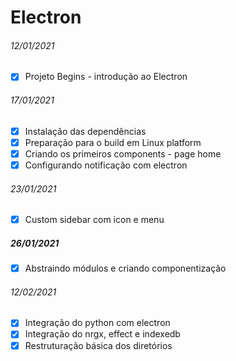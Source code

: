 # Electron

###### 12/01/2021

- [x] Projeto Begins - introdução ao Electron

###### 17/01/2021

- [x] Instalação das dependências
- [x] Preparação para o build em Linux platform
- [x] Criando os primeiros components - page home
- [x] Configurando notificação com electron

###### 23/01/2021

- [x] Custom sidebar com icon e menu

##### 26/01/2021

- [x] Abstraindo módulos e criando componentização

###### 12/02/2021
- [x] Integração do python com electron
- [x] Integração do nrgx, effect e indexedb
- [x] Restruturação básica dos diretórios
